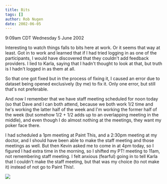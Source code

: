 ```yaml
---
title: Bits
tags: []
author: Rob Nugen
date: 2002-06-05
---
```


<title></title>
<p class=date>9:09am CDT Wednesday 5 June 2002</p>

<p>Interesting to watch things falls to bits here at work.  Or it
seems that way at least.  Got in to work and learned that if I had
tried logging in as one of the participants, I would have discovered
that they couldn't add feedback providers.  I lied to Karla, saying
that I hadn't thought to look at that, but truth is I hadn't logged in
as them at all.</p>

<p>So that one got fixed but in the process of fixing it, I caused an
error due to dataset being opened exclusively (by me) to fix it.  Only
one error, but still that's not preferable.</p>

<p>And now I remember that we have staff meeting scheduled for noon
today (so that Dave and I can both attend, because we both work 1/2
time and he's working the latter half of the week and I'm working the
former half of the week (but somehow 1/2 + 1/2 adds up to an
overlapping meeting in the middle), and even though I do almost
nothing at the meetings, they want my poker face there.</p>

<p>I had scheduled a 1pm meeting at Paint This, and a 2:30pm meeting
at my doctor, and I should have been able to make the staff meeting
and those meetings as well.  But then Kevin asked me to come in at 4pm
today, so I figured I had extra time in the morning, so I shifted my
PT! meeting to 11am, not remembering staff meeting.  I felt anxious
(fearful) going in to tell Karla that I couldn't make the staff
meeting, but that was my choice (to not make it) instead of not go to
Paint This!.</p>

<p><img src='/images/rob/wL-ROB.gif'/></p>

